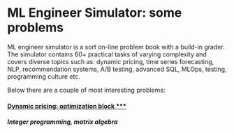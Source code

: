 # ML Engineer Simulator: some problems
ML engineer simulator is a sort on-line problem book with a build-in grader. The simulator contains 60+ practical tasks of varying complexity and covers diverse topics such as: dynamic pricing, time series forecasting, NLP, recommendation systems, A/B testing, advanced SQL, MLOps, testing, programming culture etc.

Below there are a couple of most interesting problems:

#### [Dynamic pricing: optimization block ***](./pricing/)
##### Integer programming, matrix algebra